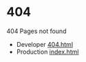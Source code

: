 # 404

404 Pages not found

- Developer  [404.html](https://pkfrom.github.io/404/404.html)
- Production  [index.html](https://pkfrom.github.io/404)
